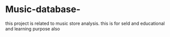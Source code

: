 # Music-database-
this project is related to music store analysis.
this is for seld and educational and learning purpose also
